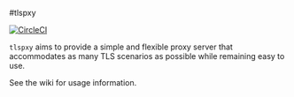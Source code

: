 #tlspxy

[![CircleCI](https://circleci.com/gh/colebrumley/tlspxy.svg?style=svg)](https://circleci.com/gh/colebrumley/tlspxy)

`tlspxy` aims to provide a simple and flexible proxy server that accommodates as many TLS scenarios as possible while remaining easy to use. 

See the wiki for usage information.
